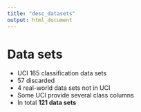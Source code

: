 ```yaml
---
title: "desc_datasets"
output: html_document
---
```


Data sets
===
- UCI 165 classification data sets
- 57 discarded
- 4  real-world data sets not in UCI
- Some UCI provide several class columns
- In total **121 data sets**
